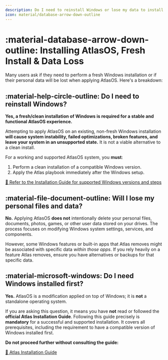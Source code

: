 ```yaml
---
description: Do I need to reinstall Windows or lose my data to install AtlasOS?
icon: material/database-arrow-down-outline
---
```


# :material-database-arrow-down-outline: Installing AtlasOS, Fresh Install & Data Loss

Many users ask if they need to perform a fresh Windows installation or if their personal data will be lost when applying AtlasOS. Here's a breakdown:

## :material-help-circle-outline: Do I need to reinstall Windows?

**Yes, a fresh/clean installation of Windows is required for a stable and functional AtlasOS experience.**

Attempting to apply AtlasOS on an existing, non-fresh Windows installation **will cause system instability, failed optimizations, broken features, and leave your system in an unsupported state.** It is not a viable alternative to a clean install.

For a working and supported AtlasOS system, you **must**:
1. Perform a clean installation of a compatible Windows version.
2. Apply the Atlas playbook immediately after the Windows setup.

[:link: Refer to the Installation Guide for supported Windows versions and steps](../getting-started/installation.md)

## :material-file-document-outline: Will I lose my personal files and data?

**No.** Applying AtlasOS **does not** intentionally delete your personal files, documents, photos, games, or other user data stored on your drives. The process focuses on modifying Windows system settings, services, and components.

However, some Windows features or built-in apps that Atlas removes might be associated with specific data *within those apps*. If you rely heavily on a feature Atlas removes, ensure you have alternatives or backups for that specific data.

## :material-microsoft-windows: Do I need Windows installed first?

**Yes.** AtlasOS is a modification applied on top of Windows; it is **not** a standalone operating system.

If you are asking this question, it means you have **not** read or followed the **official Atlas Installation Guide**. Following this guide precisely is **mandatory** for a successful and supported installation. It covers all prerequisites, including the requirement to have a compatible version of Windows installed first.

**Do not proceed further without consulting the guide:**

[:link: Atlas Installation Guide](../getting-started/installation.md)